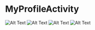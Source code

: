 # MyProfileActivity
![Alt Text](https://github.com/memorezasabana/MyProfileActivity/blob/master/SS_MyProfileActivity/1.jpg)
![Alt Text](https://github.com/memorezasabana/MyProfileActivity/blob/master/SS_MyProfileActivity/2.jpg)
![Alt Text](https://github.com/memorezasabana/MyProfileActivity/blob/master/SS_MyProfileActivity/3.jpg)
![Alt Text](https://github.com/memorezasabana/MyProfileActivity/blob/master/SS_MyProfileActivity/4.jpg)
